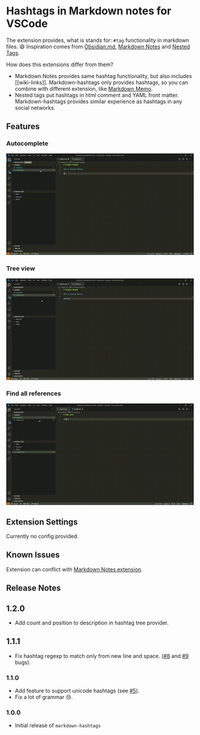 # Hashtags in Markdown notes for VSCode

The extension provides, what is stands for: `#tag` functionality in markdown files. 😄
Inspiration comes from [Obsidian.md](https://obsidian.md/), [Markdown Notes](https://marketplace.visualstudio.com/items?itemName=kortina.vscode-markdown-notes) and [Nested Tags](https://marketplace.visualstudio.com/items?itemName=vscode-nested-tags.vscode-nested-tags).

How does this extensions differ from them?
- Markdown Notes provides same hashtag functionality, but also includes [[wiki-links]]. Markdown-hashtags only provides hashtags, so you can combine with different extension, like [Markdown Memo](https://marketplace.visualstudio.com/items?itemName=svsool.markdown-memo).
- Nested tags put hashtags in html comment and YAML front matter. Markdown-hashtags provides similar experience as hashtags in any social networks.

## Features

### Autocomplete

![Autocomplete](images/autocomplete.gif)

### Tree view

![Tree](images/tree.gif)

### Find all references

![References](images/references.gif)

## Extension Settings

Currently no config provided.

## Known Issues

Extension can conflict with [Markdown Notes extension](https://marketplace.visualstudio.com/items?itemName=kortina.vscode-markdown-notes).

## Release Notes

## 1.2.0

- Add count and position to description in hashtag tree provider.

## 1.1.1

- Fix hashtag regexp to match only from new line and space. ([#8](https://github.com/vanadium23/markdown-hashtags/issues/8) and [#9](https://github.com/vanadium23/markdown-hashtags/issues/9) bugs).

### 1.1.0

- Add feature to support unicode hashtags (see [#5](https://github.com/vanadium23/markdown-hashtags/issues/5)).
- Fix a lot of grammar 😢.

### 1.0.0

- Initial release of `markdown-hashtags`

